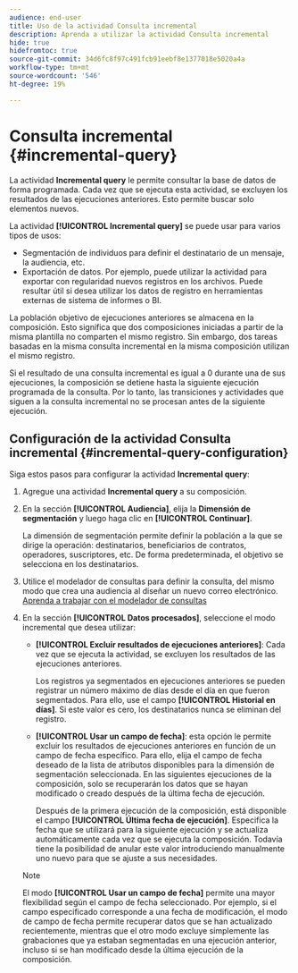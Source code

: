 ```yaml
---
audience: end-user
title: Uso de la actividad Consulta incremental
description: Aprenda a utilizar la actividad Consulta incremental
hide: true
hidefromtoc: true
source-git-commit: 34d6fc8f97c491fcb91eebf8e1377018e5020a4a
workflow-type: tm+mt
source-wordcount: '546'
ht-degree: 19%

---
```


# Consulta incremental {#incremental-query}

<!-- Warning : contextual help IDs are declared in /start/get-started.md-->

La actividad **Incremental query** le permite consultar la base de datos de forma programada. Cada vez que se ejecuta esta actividad, se excluyen los resultados de las ejecuciones anteriores. Esto permite buscar solo elementos nuevos.

La actividad **[!UICONTROL Incremental query]** se puede usar para varios tipos de usos:

* Segmentación de individuos para definir el destinatario de un mensaje, la audiencia, etc.
* Exportación de datos. Por ejemplo, puede utilizar la actividad para exportar con regularidad nuevos registros en los archivos. Puede resultar útil si desea utilizar los datos de registro en herramientas externas de sistema de informes o BI.

La población objetivo de ejecuciones anteriores se almacena en la composición. Esto significa que dos composiciones iniciadas a partir de la misma plantilla no comparten el mismo registro. Sin embargo, dos tareas basadas en la misma consulta incremental en la misma composición utilizan el mismo registro.

Si el resultado de una consulta incremental es igual a 0 durante una de sus ejecuciones, la composición se detiene hasta la siguiente ejecución programada de la consulta. Por lo tanto, las transiciones y actividades que siguen a la consulta incremental no se procesan antes de la siguiente ejecución.

## Configuración de la actividad Consulta incremental {#incremental-query-configuration}

Siga estos pasos para configurar la actividad **Incremental query**:

1. Agregue una actividad **Incremental query** a su composición.

1. En la sección **[!UICONTROL Audiencia]**, elija la **Dimensión de segmentación** y luego haga clic en **[!UICONTROL Continuar]**.

   La dimensión de segmentación permite definir la población a la que se dirige la operación: destinatarios, beneficiarios de contratos, operadores, suscriptores, etc. De forma predeterminada, el objetivo se selecciona en los destinatarios. <!--[Learn more about targeting dimensions](../../audience/about-recipients.md#targeting-dimensions)-->

1. Utilice el modelador de consultas para definir la consulta, del mismo modo que crea una audiencia al diseñar un nuevo correo electrónico. [Aprenda a trabajar con el modelador de consultas](../../query/query-modeler-overview.md)

1. En la sección **[!UICONTROL Datos procesados]**, seleccione el modo incremental que desea utilizar:

   * **[!UICONTROL Excluir resultados de ejecuciones anteriores]**: Cada vez que se ejecuta la actividad, se excluyen los resultados de las ejecuciones anteriores.

     Los registros ya segmentados en ejecuciones anteriores se pueden registrar un número máximo de días desde el día en que fueron segmentados. Para ello, use el campo **[!UICONTROL Historial en días]**. Si este valor es cero, los destinatarios nunca se eliminan del registro.

   * **[!UICONTROL Usar un campo de fecha]**: esta opción le permite excluir los resultados de ejecuciones anteriores en función de un campo de fecha específico. Para ello, elija el campo de fecha deseado de la lista de atributos disponibles para la dimensión de segmentación seleccionada. En las siguientes ejecuciones de la composición, solo se recuperarán los datos que se hayan modificado o creado después de la última fecha de ejecución.

     Después de la primera ejecución de la composición, está disponible el campo **[!UICONTROL Última fecha de ejecución]**. Especifica la fecha que se utilizará para la siguiente ejecución y se actualiza automáticamente cada vez que se ejecuta la composición. Todavía tiene la posibilidad de anular este valor introduciendo manualmente uno nuevo para que se ajuste a sus necesidades.

   >[!NOTE]
   >
   >El modo **[!UICONTROL Usar un campo de fecha]** permite una mayor flexibilidad según el campo de fecha seleccionado. Por ejemplo, si el campo especificado corresponde a una fecha de modificación, el modo de campo de fecha permite recuperar datos que se han actualizado recientemente, mientras que el otro modo excluye simplemente las grabaciones que ya estaban segmentadas en una ejecución anterior, incluso si se han modificado desde la última ejecución de la composición.

<!--

## Example {#incremental-query-example}

The following example shows the configuration of a workflow which filters every week the profiles in the Adobe Campaign database that are subscribed to the Yoga Newsletter service, to send them a welcome email.

![](../assets/incremental-query-example.png)

The workflow is made up of the following elements:

* A **[!UICONTROL Scheduler]** activity, to execute the workflow every Monday at 6 am.
* An **[!UICONTROL Incremental query]** activity, which targets all of the current subscribers during the first execution, then only the new subscribers of that week during the following executions.
* An **[!UICONTROL Email delivery]** activity.
-->
